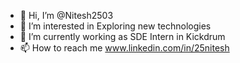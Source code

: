 - 👋 Hi, I’m @Nitesh2503
- 👀 I’m interested in Exploring new technologies 
- 🌱 I’m currently working as SDE Intern in Kickdrum
- 📫 How to reach me www.linkedin.com/in/25nitesh

<!---
Nitesh2503/Nitesh2503 is a ✨ special ✨ repository because its `README.md` (this file) appears on your GitHub profile.
You can click the Preview link to take a look at your changes.
--->
